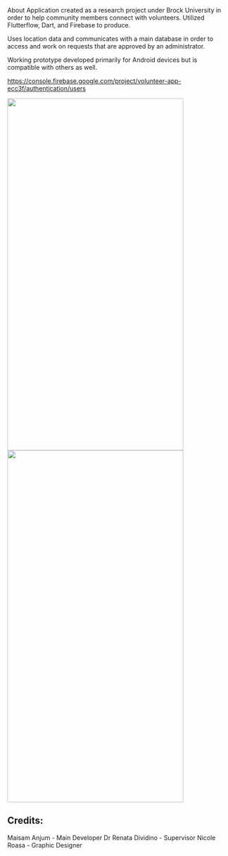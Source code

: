 About
Application created as a research project under Brock University in order to help community members connect with volunteers. Utilized Flutterflow, Dart, and Firebase to produce.

Uses location data and communicates with a main database in order to access and work on requests that are approved by an administrator.

Working prototype developed primarily for Android devices but is compatible with others as well.

https://console.firebase.google.com/project/volunteer-app-ecc3f/authentication/users

<p float="left">
  <img src="https://github.com/Koorikdat/VolunteeringApp/assets/45243399/7ed3484e-659c-4796-8e56-f6e0d942e2e7" width="400" height="800"/>
  <img src="https://github.com/Koorikdat/VolunteeringApp/assets/45243399/920de786-c585-4a4e-9a65-a4c500f4e702" width="400" height="800"/>
</p>

## Credits:

Maisam Anjum - Main Developer
Dr Renata Dividino - Supervisor
Nicole Roasa - Graphic Designer
